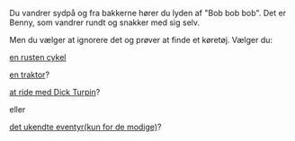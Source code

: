 Du vandrer sydpå og fra bakkerne hører du lyden af "Bob bob bob". Det er Benny, som vandrer rundt og snakker med sig selv.

Men du vælger at ignorere det og prøver at finde et køretøj. Vælger du:

[en rusten cykel](cykeltur/cykeltur.md)

[en traktor](https://youtu.be/kCsSVLZ6wCI?t=31s)?

[at ride med Dick Turpin](https://www.youtube.com/watch?v=n4d3RW488AQ)?

eller

[det ukendte eventyr(kun for de modige)](https://www.youtube.com/watch?v=MFzDaBzBlL0)?

